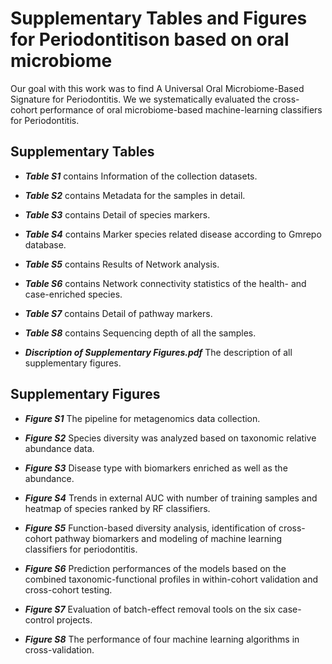 # Supplementary Tables and Figures for Periodontitison based on oral microbiome



Our goal with this work was to find A Universal Oral Microbiome-Based Signature for Periodontitis. We we systematically evaluated the cross-cohort performance of oral microbiome-based machine-learning classifiers for Periodontitis. 



## Supplementary Tables
* _**Table S1**_ contains Information of the collection datasets. 

* _**Table S2**_ contains Metadata for the samples in detail.

* _**Table S3**_ contains Detail of species markers.

* _**Table S4**_ contains Marker species related disease according to Gmrepo database.

* _**Table S5**_ contains Results of Network analysis.

* _**Table S6**_ contains Network connectivity statistics of the health- and case-enriched species.

* _**Table S7**_ contains Detail of pathway markers.

* _**Table S8**_ contains Sequencing depth of all the samples.

* _**Discription of Supplementary Figures.pdf**_ The description of all supplementary figures.


## Supplementary Figures
* _**Figure S1**_ The pipeline for metagenomics data collection. 

* _**Figure S2**_ Species diversity was analyzed based on taxonomic relative abundance data.

* _**Figure S3**_ Disease type with biomarkers enriched as well as the abundance. 

* _**Figure S4**_ Trends in external AUC with number of training samples and heatmap of species ranked by RF classifiers.

* _**Figure S5**_ Function-based diversity analysis, identification of cross-cohort pathway biomarkers and modeling of machine learning classifiers for periodontitis.

* _**Figure S6**_ Prediction performances of the models based on the combined taxonomic-functional profiles in within-cohort validation and cross-cohort testing.

* _**Figure S7**_ Evaluation of batch-effect removal tools on the six case-control projects. 

* _**Figure S8**_ The performance of four machine learning algorithms in cross-validation.



